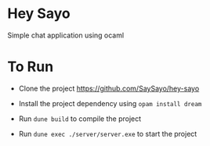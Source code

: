 # Hey Sayo

Simple chat application using ocaml

# To Run

* Clone the project 
https://github.com/SaySayo/hey-sayo

* Install the project dependency using `opam install dream`

* Run `dune build` to compile the project 

* Run `dune exec ./server/server.exe` to start the project